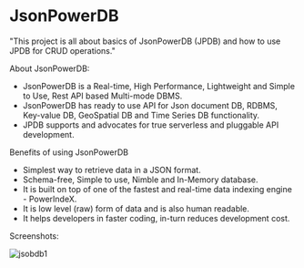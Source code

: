 # JsonPowerDB


"This project is all about basics of JsonPowerDB (JPDB) and how to use JPDB for CRUD operations."

About JsonPowerDB:

  *  JsonPowerDB is a Real-time, High Performance, Lightweight and Simple to Use, Rest API based Multi-mode DBMS. 
  *  JsonPowerDB has ready to use API for Json document DB, RDBMS, Key-value DB, GeoSpatial DB and Time Series DB functionality. 
  *  JPDB supports and advocates for true serverless and pluggable API development.

Benefits of using JsonPowerDB

 * Simplest way to retrieve data in a JSON format.
 * Schema-free, Simple to use, Nimble and In-Memory database.
 * It is built on top of one of the fastest and real-time data indexing engine - PowerIndeX.
 * It is low level (raw) form of data and is also human readable.
 * It helps developers in faster coding, in-turn reduces development cost.

Screenshots:

![jsobdb1](https://user-images.githubusercontent.com/48131026/109433612-46876380-7a37-11eb-9914-16dc36f62f02.PNG)
